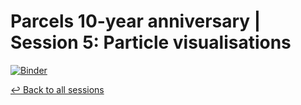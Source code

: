 # Parcels 10-year anniversary | Session 5: Particle visualisations

[![Binder](https://mybinder.org/badge_logo.svg)](https://mybinder.org/v2/gh/OceanParcels/10year-anniversary-session5/main)

[↩️ Back to all sessions](https://github.com/OceanParcels/10year-anniversary-event)
